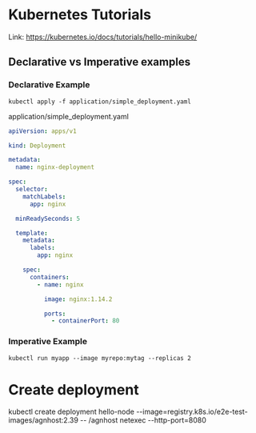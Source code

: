 # Kubernetes Tutorials
Link: https://kubernetes.io/docs/tutorials/hello-minikube/


## Declarative vs Imperative examples

### Declarative Example
```
kubectl apply -f application/simple_deployment.yaml 
```

application/simple_deployment.yaml 

```yaml
apiVersion: apps/v1

kind: Deployment

metadata:
  name: nginx-deployment

spec:
  selector:
    matchLabels:
      app: nginx

  minReadySeconds: 5

  template:
    metadata:
      labels:
        app: nginx

    spec:
      containers:
        - name: nginx

          image: nginx:1.14.2

          ports:
            - containerPort: 80
```


### Imperative Example
```
kubectl run myapp --image myrepo:mytag --replicas 2
```

# Create deployment
kubectl create deployment hello-node --image=registry.k8s.io/e2e-test-images/agnhost:2.39 -- /agnhost netexec --http-port=8080

